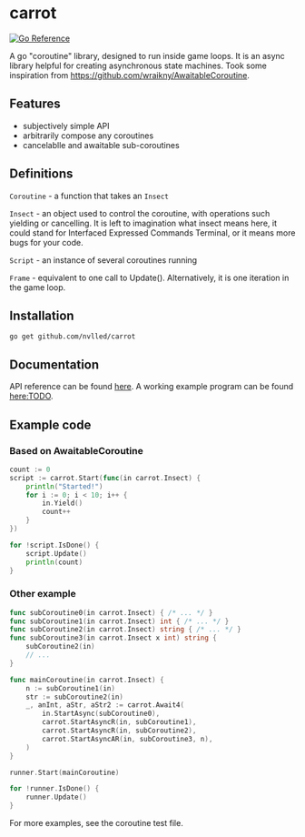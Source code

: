 # carrot

[![Go Reference](https://pkg.go.dev/badge/github.com/nvlled/carrot.svg)](https://pkg.go.dev/github.com/nvlled/carrot)

A go "coroutine" library, designed to run inside game loops.
It is an async library helpful for creating asynchronous state machines.
Took some inspiration from https://github.com/wraikny/AwaitableCoroutine.

## Features

- subjectively simple API
- arbitrarily compose any coroutines
- cancelablle and awaitable sub-coroutines

## Definitions

`Coroutine` - a function that takes an `Insect`

`Insect` - an object used to control the coroutine, with operations
such yielding or cancelling. It is left to imagination what insect means here,
it could stand for Interfaced Expressed Commands Terminal, or
it means more bugs for your code.

`Script` - an instance of several coroutines running

`Frame` - equivalent to one call to Update(). Alternatively, it
is one iteration in the game loop.

## Installation

```
go get github.com/nvlled/carrot
```

## Documentation

API reference can be found [here](https://pkg.go.dev/github.com/nvlled/carrot).
A working example program can be found [here:TODO](#TODO).

## Example code

### Based on AwaitableCoroutine

```go
count := 0
script := carrot.Start(func(in carrot.Insect) {
    println("Started!")
    for i := 0; i < 10; i++ {
        in.Yield()
        count++
    }
})

for !script.IsDone() {
    script.Update()
    println(count)
}
```

### Other example

```go
func subCoroutine0(in carrot.Insect) { /* ... */ }
func subCoroutine1(in carrot.Insect) int { /* ... */ }
func subCoroutine2(in carrot.Insect) string { /* ... */ }
func subCoroutine3(in carrot.Insect x int) string {
    subCoroutine2(in)
    // ...
}

func mainCoroutine(in carrot.Insect) {
    n := subCoroutine1(in)
    str := subCoroutine2(in)
    _, anInt, aStr, aStr2 := carrot.Await4(
        in.StartAsync(subCoroutine0),
        carrot.StartAsyncR(in, subCoroutine1),
        carrot.StartAsyncR(in, subCoroutine2),
        carrot.StartAsyncAR(in, subCoroutine3, n),
    )
}

runner.Start(mainCoroutine)

for !runner.IsDone() {
    runner.Update()
}

```

For more examples, see the coroutine test file.

